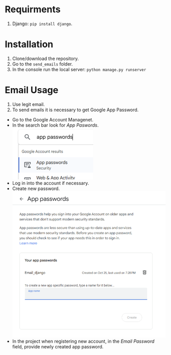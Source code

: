 # Requirments

1. Django: `pip install django`.

# Installation

1. Clone/download the repository.
2. Go to the `send_emails` folder.
3. In the console run the local server: `python manage.py runserver`

# Email Usage

1. Use legit email.
2. To send emails it is necessary to get Google App Password.
 - Go to the Google Account Managenet.
 - In the search bar look for *App Paswords*.
 ![App Paswords](/readme_img/Screenshot_1.png)
 - Log in into the account if necessary.
 - Create new password.
 ![Create a password](/readme_img/Screenshot_2.png)
 - In the project when registering new account, in the *Email Password* field, provide newly created app password.